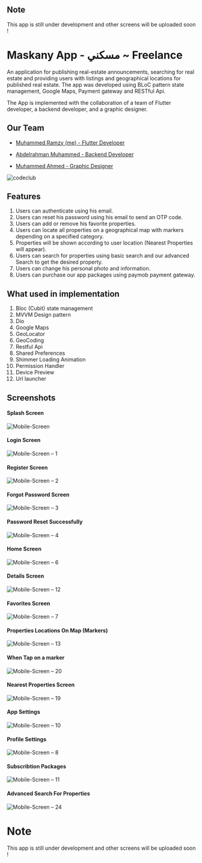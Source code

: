 ## Note
This app is still under development and other screens will be uploaded soon !


# Maskany App - مسكني  ~ Freelance

An application for publishing real-estate announcements, searching for real estate
and providing users with listings and geographical locations for published real estate.
The app was developed using BLoC pattern state management, Google Maps, Payment gateway and RESTful Api.

The App is implemented with the collaboration of a team of Flutter developer, a
backend developer, and a graphic designer.

## Our Team

- [Muhammed Ramzy (me) - Flutter Developer](https://www.linkedin.com/public-profile/settings?trk=d_flagship3_profile_self_view_public_profile)

- [Abdelrahman Muhammed - Backend Developer]()
- [Muhammed Ahmed - Graphic Designer]()

![codeclub](https://github.com/Mohamedramzii/Maskany_App/assets/57300921/a29f31ed-3e5a-4417-95a0-02004bc5a2c6)


## Features

1. Users can authenticate using his email.
2. Users can reset his password using his email to send an OTP code.
3. Users can add or remove his favorite properties.
4. Users can locate all properties on a geographical map with markers depending on a specified category.
5. Properties will be shown according to user location (Nearest Properties will appear).
6. Users can search for properties using basic search and our advanced Search to get the desired property.
7. Users can change his personal photo and information.
9. Users can purchase our app packages using paymob payment gateway.

## What used in implementation

1. Bloc (Cubit) state management
2. MVVM Design pattern
3. Dio
4. Google Maps
5. GeoLocator
6. GeoCoding
7. Restful Api
8. Shared Preferences
9. Shimmer Loading Animation
10. Permission Handler
11. Device Preview
12. Url launcher


## Screenshots

#### Splash Screen
![Mobile-Screen](https://github.com/Mohamedramzii/Maskany_App/assets/57300921/e16e4f68-1cc4-44d5-bf3f-8d0bf92824be)

#### Login Screen
![Mobile-Screen – 1](https://github.com/Mohamedramzii/Maskany_App/assets/57300921/b35e0596-1307-42f3-bd9f-21b4db3fa96d)

#### Register Screen
![Mobile-Screen – 2](https://github.com/Mohamedramzii/Maskany_App/assets/57300921/9be62ddf-2f98-4162-a7e6-845a412d7d73)

#### Forgot Password Screen
![Mobile-Screen – 3](https://github.com/Mohamedramzii/Maskany_App/assets/57300921/31cd20c7-7e5c-4c6c-9b3a-ff06bcf7fc27)

#### Password Reset Successfully
![Mobile-Screen – 4](https://github.com/Mohamedramzii/Maskany_App/assets/57300921/dde0c95c-1b8d-4aba-8cf7-2a7661d2463a)

#### Home Screen
![Mobile-Screen – 6](https://github.com/Mohamedramzii/Maskany_App/assets/57300921/aeeb48d1-e0a0-4e1c-b29a-0fc7dd536593)

#### Details Screen
![Mobile-Screen – 12](https://github.com/Mohamedramzii/Maskany_App/assets/57300921/d22ad840-5f4d-4e88-b7f0-df52d4b4d6a2)

#### Favorites Screen
![Mobile-Screen – 7](https://github.com/Mohamedramzii/Maskany_App/assets/57300921/6a1da656-a379-474b-abf1-6e01e701dafe)

#### Properties Locations On Map (Markers)
![Mobile-Screen – 13](https://github.com/Mohamedramzii/Maskany_App/assets/57300921/9da312af-ad03-4cad-ae37-078bb3a1f196)

#### When Tap on a marker
![Mobile-Screen – 20](https://github.com/Mohamedramzii/Maskany_App/assets/57300921/f3230112-f40a-4b2e-92ff-549709168f9a)

#### Nearest Properties Screen
![Mobile-Screen – 19](https://github.com/Mohamedramzii/Maskany_App/assets/57300921/524bc880-ea4b-45cb-a255-80518a5dc63d)

#### App Settings
![Mobile-Screen – 10](https://github.com/Mohamedramzii/Maskany_App/assets/57300921/eb30d3eb-f281-4b08-929a-14fef132dc1f)

#### Profile Settings
![Mobile-Screen – 8](https://github.com/Mohamedramzii/Maskany_App/assets/57300921/51942058-e51a-494e-9b4f-bf5412b42381)

#### Subscribtion Packages
![Mobile-Screen – 11](https://github.com/Mohamedramzii/Maskany_App/assets/57300921/973563d6-7b68-4fad-9a27-1321e23bfbcb)

#### Advanced Search For Properties
![Mobile-Screen – 24](https://github.com/Mohamedramzii/Maskany_App/assets/57300921/ba7ac909-7291-467d-82bd-9407bedb43c2)



# Note
This app is still under development and other screens will be uploaded soon !
  


